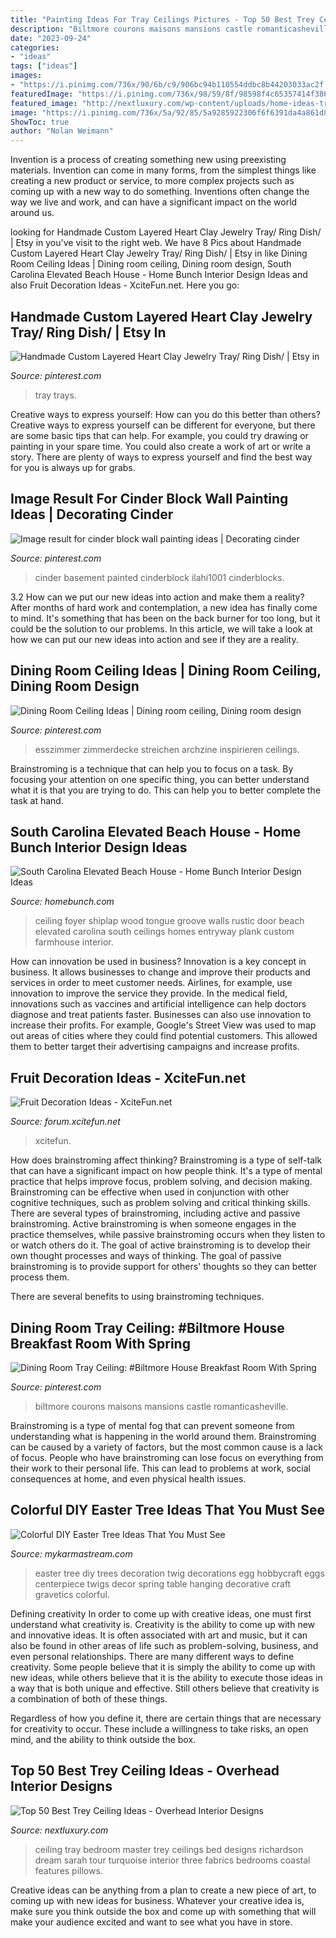```yaml
---
title: "Painting Ideas For Tray Ceilings Pictures - Top 50 Best Trey Ceiling Ideas"
description: "Biltmore courons maisons mansions castle romanticasheville"
date: "2023-09-24"
categories:
- "ideas"
tags: ["ideas"]
images:
- "https://i.pinimg.com/736x/90/6b/c9/906bc94b110554ddbc8b44203033ac2f.jpg"
featuredImage: "https://i.pinimg.com/736x/98/59/8f/98598f4c65357414f3863dc40a48e7c2.jpg"
featured_image: "http://nextluxury.com/wp-content/uploads/home-ideas-trey-ceilings-in-bedroom.jpg"
image: "https://i.pinimg.com/736x/5a/92/85/5a9285922306f6f6391da4a861d86157.jpg"
ShowToc: true
author: "Nolan Weimann"
---
```



Invention is a process of creating something new using preexisting materials. Invention can come in many forms, from the simplest things like creating a new product or service, to more complex projects such as coming up with a new way to do something. Inventions often change the way we live and work, and can have a significant impact on the world around us.

	

		
looking for Handmade Custom Layered Heart Clay Jewelry Tray/ Ring Dish/ | Etsy in you've visit to the right web. We have 8 Pics about Handmade Custom Layered Heart Clay Jewelry Tray/ Ring Dish/ | Etsy in like Dining Room Ceiling Ideas | Dining room ceiling, Dining room design, South Carolina Elevated Beach House - Home Bunch Interior Design Ideas and also Fruit Decoration Ideas - XciteFun.net. Here you go:
		
    
## Handmade Custom Layered Heart Clay Jewelry Tray/ Ring Dish/ | Etsy In

<img loading=lazy src="https://i.pinimg.com/736x/98/59/8f/98598f4c65357414f3863dc40a48e7c2.jpg" onerror="this.onerror=null;this.src='https://tse3.mm.bing.net/th?id=OIP._7cNWxu65jGMNEEdkv-V7QHaHW&amp;pid=15.1';" alt="Handmade Custom Layered Heart Clay Jewelry Tray/ Ring Dish/ | Etsy in">

_Source: pinterest.com_

>tray trays. 

	

Creative ways to express yourself: How can you do this better than others?
Creative ways to express yourself can be different for everyone, but there are some basic tips that can help. For example, you could try drawing or painting in your spare time. You could also create a work of art or write a story. There are plenty of ways to express yourself and find the best way for you is always up for grabs.

    
## Image Result For Cinder Block Wall Painting Ideas | Decorating Cinder

<img loading=lazy src="https://i.pinimg.com/736x/39/b4/11/39b411c5e800579469de3af2c19129e6.jpg" onerror="this.onerror=null;this.src='https://tse1.mm.bing.net/th?id=OIP.WWVitDf9uTzV8VL2BcTL3QHaLH&amp;pid=15.1';" alt="Image result for cinder block wall painting ideas | Decorating cinder">

_Source: pinterest.com_

>cinder basement painted cinderblock ilahi1001 cinderblocks. 

	

3.2 How can we put our new ideas into action and make them a reality?
After months of hard work and contemplation, a new idea has finally come to mind. It's something that has been on the back burner for too long, but it could be the solution to our problems. In this article, we will take a look at how we can put our new ideas into action and see if they are a reality.

    
## Dining Room Ceiling Ideas | Dining Room Ceiling, Dining Room Design

<img loading=lazy src="https://i.pinimg.com/736x/90/6b/c9/906bc94b110554ddbc8b44203033ac2f.jpg" onerror="this.onerror=null;this.src='https://tse1.mm.bing.net/th?id=OIP.9Y_Q7EossG_JD72iY4NyXQAAAA&amp;pid=15.1';" alt="Dining Room Ceiling Ideas | Dining room ceiling, Dining room design">

_Source: pinterest.com_

>esszimmer zimmerdecke streichen archzine inspirieren ceilings. 

	

Brainstroming is a technique that can help you to focus on a task. By focusing your attention on one specific thing, you can better understand what it is that you are trying to do. This can help you to better complete the task at hand.

    
## South Carolina Elevated Beach House - Home Bunch Interior Design Ideas

<img loading=lazy src="http://www.homebunch.com/wp-content/uploads/Foyer.-Foyer-with-custom-door-wood-ceiling-and-tongue-and-groove-walls.-.jpg" onerror="this.onerror=null;this.src='https://tse2.mm.bing.net/th?id=OIP.b00SI7M0sZsyQrOiMBZ45wHaK7&amp;pid=15.1';" alt="South Carolina Elevated Beach House - Home Bunch Interior Design Ideas">

_Source: homebunch.com_

>ceiling foyer shiplap wood tongue groove walls rustic door beach elevated carolina south ceilings homes entryway plank custom farmhouse interior. 

	

How can innovation be used in business?
Innovation is a key concept in business. It allows businesses to change and improve their products and services in order to meet customer needs. Airlines, for example, use innovation to improve the service they provide. In the medical field, innovations such as vaccines and artificial intelligence can help doctors diagnose and treat patients faster. Businesses can also use innovation to increase their profits. For example, Google's Street View was used to map out areas of cities where they could find potential customers. This allowed them to better target their advertising campaigns and increase profits.

    
## Fruit Decoration Ideas - XciteFun.net

<img loading=lazy src="https://img.xcitefun.net/users/2015/07/384737,xcitefun-11817212-769648523190405-374836936993904.png" onerror="this.onerror=null;this.src='https://tse1.mm.bing.net/th?id=OIP.eSZQ4bRZNzzc58R-w7-Q4QHaLL&amp;pid=15.1';" alt="Fruit Decoration Ideas - XciteFun.net">

_Source: forum.xcitefun.net_

>xcitefun. 

	

How does brainstroming affect thinking?
Brainstroming is a type of self-talk that can have a significant impact on how people think. It's a type of mental practice that helps improve focus, problem solving, and decision making. Brainstroming can be effective when used in conjunction with other cognitive techniques, such as problem solving and critical thinking skills.
There are several types of brainstroming, including active and passive brainstroming. Active brainstroming is when someone engages in the practice themselves, while passive brainstroming occurs when they listen to or watch others do it. The goal of active brainstroming is to develop their own thought processes and ways of thinking. The goal of passive brainstroming is to provide support for others' thoughts so they can better process them.

There are several benefits to using brainstroming techniques.

    
## Dining Room Tray Ceiling: #Biltmore House Breakfast Room With Spring

<img loading=lazy src="https://i.pinimg.com/736x/5a/92/85/5a9285922306f6f6391da4a861d86157.jpg" onerror="this.onerror=null;this.src='https://tse4.mm.bing.net/th?id=OIP.tRjjc_0NipKJ_Y4mAjQmowHaLH&amp;pid=15.1';" alt="Dining Room Tray Ceiling: #Biltmore House Breakfast Room With Spring">

_Source: pinterest.com_

>biltmore courons maisons mansions castle romanticasheville. 

	

Brainstroming is a type of mental fog that can prevent someone from understanding what is happening in the world around them. Brainstroming can be caused by a variety of factors, but the most common cause is a lack of focus. People who have brainstroming can lose focus on everything from their work to their personal life. This can lead to problems at work, social consequences at home, and even physical health issues.

    
## Colorful DIY Easter Tree Ideas That You Must See

<img loading=lazy src="https://mykarmastream.com/wp-content/uploads/2018/03/easter-tree-ideas-2-.jpg" onerror="this.onerror=null;this.src='https://tse2.mm.bing.net/th?id=OIP.d0IgoZrOsivNOdxsoW9McgHaLH&amp;pid=15.1';" alt="Colorful DIY Easter Tree Ideas That You Must See">

_Source: mykarmastream.com_

>easter tree diy trees decoration twig decorations egg hobbycraft eggs centerpiece twigs decor spring table hanging decorative craft gravetics colorful. 

	

Defining creativity
In order to come up with creative ideas, one must first understand what creativity is. Creativity is the ability to come up with new and innovative ideas. It is often associated with art and music, but it can also be found in other areas of life such as problem-solving, business, and even personal relationships.
There are many different ways to define creativity. Some people believe that it is simply the ability to come up with new ideas, while others believe that it is the ability to execute those ideas in a way that is both unique and effective. Still others believe that creativity is a combination of both of these things.

Regardless of how you define it, there are certain things that are necessary for creativity to occur. These include a willingness to take risks, an open mind, and the ability to think outside the box.

    
## Top 50 Best Trey Ceiling Ideas - Overhead Interior Designs

<img loading=lazy src="http://nextluxury.com/wp-content/uploads/home-ideas-trey-ceilings-in-bedroom.jpg" onerror="this.onerror=null;this.src='https://tse2.mm.bing.net/th?id=OIP.wss2nw1iQkYp6aMzhNm1jgAAAA&amp;pid=15.1';" alt="Top 50 Best Trey Ceiling Ideas - Overhead Interior Designs">

_Source: nextluxury.com_

>ceiling tray bedroom master trey ceilings bed designs richardson dream sarah tour turquoise interior three fabrics bedrooms coastal features pillows. 

	

Creative ideas can be anything from a plan to create a new piece of art, to coming up with new ideas for business. Whatever your creative idea is, make sure you think outside the box and come up with something that will make your audience excited and want to see what you have in store.

